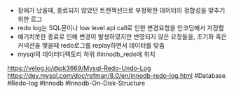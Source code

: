 - 장애가 났을때, 종료되지 않았던 트랜잭션으로 부정확한 데이터의 정합성을 맞추기 위한 로그
- redo log는 SQL문이나 low level api call로 인한 변경요청을 인코딩해서 저장함
- 예기치못한 종료로 인해 변경이 발생하였지만 반영되지 않은 요청들을, 초기화 혹은 커넥션을 맺을때 redo로그를 replay하면서 데이터를 맞춤
- mysql의 데이터디렉토리 하위 \#innodb_redo에 위치


https://velog.io/@pk3669/Mysql-Redo-Undo-Log
https://dev.mysql.com/doc/refman/8.0/en/innodb-redo-log.html
#Database 
#Redo-log
#Innodb 
#Innodb-On-Disk-Structure